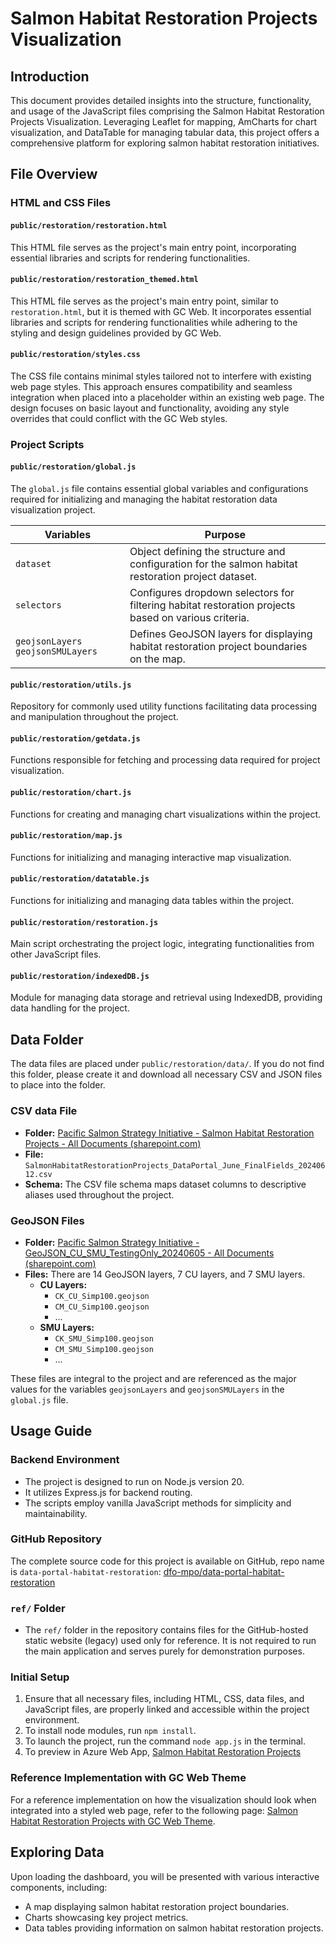 # Salmon Habitat Restoration Projects Visualization

## Introduction

This document provides detailed insights into the structure, functionality, and usage of the JavaScript files comprising the Salmon Habitat Restoration Projects Visualization. Leveraging Leaflet for mapping, AmCharts for chart visualization, and DataTable for managing tabular data, this project offers a comprehensive platform for exploring salmon habitat restoration initiatives.

## File Overview

### HTML and CSS Files

#### `public/restoration/restoration.html`
This HTML file serves as the project's main entry point, incorporating essential libraries and scripts for rendering functionalities.

#### `public/restoration/restoration_themed.html`
This HTML file serves as the project's main entry point, similar to `restoration.html`, but it is themed with GC Web. It incorporates essential libraries and scripts for rendering functionalities while adhering to the styling and design guidelines provided by GC Web.

#### `public/restoration/styles.css`
The CSS file contains minimal styles tailored not to interfere with existing web page styles. This approach ensures compatibility and seamless integration when placed into a placeholder within an existing web page. The design focuses on basic layout and functionality, avoiding any style overrides that could conflict with the GC Web styles.

### Project Scripts

#### `public/restoration/global.js`
The `global.js` file contains essential global variables and configurations required for initializing and managing the habitat restoration data visualization project.

| Variables | Purpose |
|-----------|---------|
| `dataset` | Object defining the structure and configuration for the salmon habitat restoration project dataset. |
| `selectors` | Configures dropdown selectors for filtering habitat restoration projects based on various criteria. |
| `geojsonLayers` `geojsonSMULayers` | Defines GeoJSON layers for displaying habitat restoration project boundaries on the map. |

#### `public/restoration/utils.js`
Repository for commonly used utility functions facilitating data processing and manipulation throughout the project.

#### `public/restoration/getdata.js`
Functions responsible for fetching and processing data required for project visualization.

#### `public/restoration/chart.js`
Functions for creating and managing chart visualizations within the project.

#### `public/restoration/map.js`
Functions for initializing and managing interactive map visualization.

#### `public/restoration/datatable.js`
Functions for initializing and managing data tables within the project.

#### `public/restoration/restoration.js`
Main script orchestrating the project logic, integrating functionalities from other JavaScript files.

#### `public/restoration/indexedDB.js`
Module for managing data storage and retrieval using IndexedDB, providing data handling for the project.


## Data Folder

The data files are placed under `public/restoration/data/`. If you do not find this folder, please create it and download all necessary CSV and JSON files to place into the folder.

### CSV data File

- **Folder:** [Pacific Salmon Strategy Initiative - Salmon Habitat Restoration Projects - All Documents (sharepoint.com)](https://086gc.sharepoint.com/sites/PacificSalmonTeam/Shared%20Documents/Forms/AllItems.aspx?csf=1&web=1&e=oRzAUm&cid=40afed46%2D5a8f%2D4b8c%2D8a40%2Dfd01aa1325bf&FolderCTID=0x012000B2A9CCF8A4A1B640A09C28AE5E1B0F18&id=%2Fsites%2FPacificSalmonTeam%2FShared%20Documents%2FGeneral%2F02%20%2D%20PSSI%20Secretariat%20Teams%2F04%20%2D%20Strategic%20Salmon%20Data%20Policy%20and%20Analytics%2F09%20%2D%20Pacific%20Salmon%20Data%20Portal%2FMVP%2FDatasets%2FCurrent%20Data%20Inventory%2FSalmon%20Habitat%20Restoration%20Projects&viewid=5f81282c%2D489d%2D4d08%2D9bb0%2Dc497b2c999e3)
- **File:** `SalmonHabitatRestorationProjects_DataPortal_June_FinalFields_20240612.csv`
- **Schema:** The CSV file schema maps dataset columns to descriptive aliases used throughout the project.

### GeoJSON Files

- **Folder:** [Pacific Salmon Strategy Initiative - GeoJSON_CU_SMU_TestingOnly_20240605 - All Documents (sharepoint.com)](https://086gc.sharepoint.com/sites/PacificSalmonTeam/Shared%20Documents/Forms/AllItems.aspx?csf=1&web=1&e=oRzAUm&cid=40afed46%2D5a8f%2D4b8c%2D8a40%2Dfd01aa1325bf&FolderCTID=0x012000B2A9CCF8A4A1B640A09C28AE5E1B0F18&id=%2Fsites%2FPacificSalmonTeam%2FShared%20Documents%2FGeneral%2F02%20%2D%20PSSI%20Secretariat%20Teams%2F04%20%2D%20Strategic%20Salmon%20Data%20Policy%20and%20Analytics%2F09%20%2D%20Pacific%20Salmon%20Data%20Portal%2FMVP%2FDatasets%2FCurrent%20Data%20Inventory%2FSalmon%20Habitat%20Restoration%20Projects%2FArchive%2FGeoJSON%5FCU%5FSMU%5FTestingOnly%5F20240605&viewid=5f81282c%2D489d%2D4d08%2D9bb0%2Dc497b2c999e3)
- **Files:** There are 14 GeoJSON layers, 7 CU layers, and 7 SMU layers.
  - **CU Layers:**
    - `CK_CU_Simp100.geojson`
    - `CM_CU_Simp100.geojson`
    - ...
  - **SMU Layers:**
    - `CK_SMU_Simp100.geojson`
    - `CM_SMU_Simp100.geojson`
    - ...

These files are integral to the project and are referenced as the major values for the variables `geojsonLayers` and `geojsonSMULayers` in the `global.js` file.

## Usage Guide

### Backend Environment

- The project is designed to run on Node.js version 20.
- It utilizes Express.js for backend routing.
- The scripts employ vanilla JavaScript methods for simplicity and maintainability.

### GitHub Repository

The complete source code for this project is available on GitHub, repo name is `data-portal-habitat-restoration`: [dfo-mpo/data-portal-habitat-restoration](https://github.com/dfo-mpo/data-portal-habitat-restoration)

### `ref/` Folder

- The `ref/` folder in the repository contains files for the GitHub-hosted static website (legacy) used only for reference. It is not required to run the main application and serves purely for demonstration purposes.

### Initial Setup

1. Ensure that all necessary files, including HTML, CSS, data files, and JavaScript files, are properly linked and accessible within the project environment.
2. To install node modules, run `npm install`.
3. To launch the project, run the command `node app.js` in the terminal.
4. To preview in Azure Web App, [Salmon Habitat Restoration Projects](https://habitatrestoration.azurewebsites.net/restoration/) 

### Reference Implementation with GC Web Theme

For a reference implementation on how the visualization should look when integrated into a styled web page, refer to the following page: [Salmon Habitat Restoration Projects with GC Web Theme](https://habitatrestoration.azurewebsites.net/restoration/gc).

## Exploring Data

Upon loading the dashboard, you will be presented with various interactive components, including:

- A map displaying salmon habitat restoration project boundaries.
- Charts showcasing key project metrics.
- Data tables providing information on salmon habitat restoration projects.
